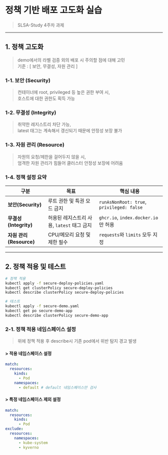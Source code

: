 # 정책 기반 배포 고도화 실습
> SLSA-Study 4주차 과제

---

## 1. 정책 고도화

> demo에서의 라벨 검증 외의 배포 시 주의할 점에 대해 고민  
  기준 : [ 보안, 무결성, 자원 관리 ]

### 1-1. 보안 (Security)
> 컨테이너에 root, privileged 등 높은 권한 부여 시,  
  호스트에 대한 권한도 획득 가능

### 1-2. 무결성 (Integrity)
> 취약한 레지스트리 차단 가능,  
  latest 태그는 계속해서 갱신되기 때문에 안정성 보장 불가

### 1-3. 자원 관리 (Resource)
> 자원의 요청/제한을 걸어두지 않을 시,  
  엄격한 자원 관리가 힘들어 클러스터 안정성 보장에 어려움

### 1-4. 정책 설정 요약

| 구분 | 목표 | 핵심 내용 |
|------|------|-----------|
| **보안(Security)** | 루트 권한 및 특권 모드 금지 | `runAsNonRoot: true`, `privileged: false` |
| **무결성(Integrity)** | 허용된 레지스트리 사용, `latest` 태그 금지 | `ghcr.io`, `index.docker.io`만 허용 |
| **자원 관리(Resource)** | CPU/메모리 요청 및 제한 필수 | `requests`와 `limits` 모두 지정 |

---

## 2. 정책 적용 및 테스트

```bash
# 정책 적용
kubectl apply -f secure-deploy-policies.yaml
kubectl get clusterPolicy secure-deploy-policies
kubectl describe clusterPolicy secure-deploy-policies

# 테스트
kubectl apply -f secure-demo.yaml
kubectl get po secure-demo-app
kubectl describe clusterPolicy secure-demo-app
```

### 2-1. 정책 적용 네임스페이스 설정
> 위에 정책 적용 후 describe시 기존 pod에서 위반 탐지 경고 발생

#### > 적용 네임스페이스 설정
```yaml
match:
  resources:
    kinds:
      - Pod
    namespaces:
      - default # default 네임스페이스만 검사
```

#### > 특정 네임스페이스 제외 설정
```yaml
match:
  resources:
    kinds:
      - Pod
exclude:
  resources:
    namespaces:
      - kube-system
      - kyverno
```
